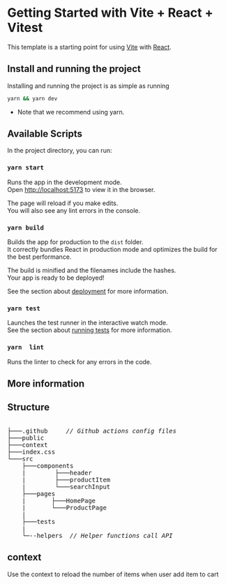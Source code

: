 # Getting Started with Vite + React + Vitest
This template is a starting point for using [Vite](https://vitejs.dev/) with [React](https://reactjs.org/).


## Install and running the project

Installing and running the project is as simple as running

```sh
yarn && yarn dev
```

- Note that we recommend using yarn.

## Available Scripts

In the project directory, you can run:

### `yarn start`

Runs the app in the development mode.\
Open [http://localhost:5173](http://localhost:5173) to view it in the browser.

The page will reload if you make edits.\
You will also see any lint errors in the console.

### `yarn build`

Builds the app for production to the `dist` folder.\
It correctly bundles React in production mode and optimizes the build for the best performance.

The build is minified and the filenames include the hashes.\
Your app is ready to be deployed!

See the section about [deployment](https://facebook.github.io/create-react-app/docs/deployment) for more information.

### `yarn test`

Launches the test runner in the interactive watch mode.\
See the section about [running tests](https://facebook.github.io/create-react-app/docs/running-tests) for more information.



### `yarn  lint`

Runs the linter to check for any errors in the code.

## More information

## Structure
<pre>  
├───.github     <i>// Github actions config files </i>
├───public
├───context
├───index.css
└───src	
    ├───components
    |        ├───header
    |        ├───productItem
    |        └───searchInput
    ├───pages
    |       ├───HomePage
    |       └───ProductPage           
    | 
    ├───tests   
    | 
    └─--helpers <i> // Helper functions call API </i>
</pre>


## context

Use the context to reload the number of  items  when user add item to cart
